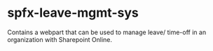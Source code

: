 # spfx-leave-mgmt-sys
Contains a webpart that can be used to manage leave/ time-off in an organization with Sharepoint Online.
